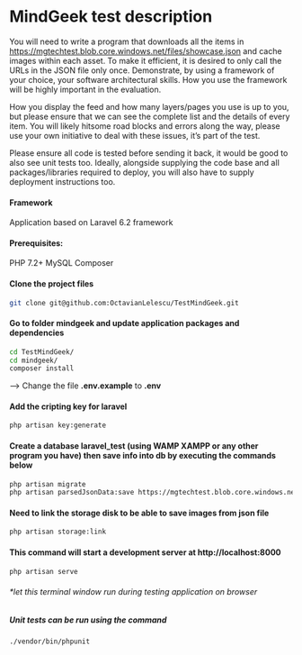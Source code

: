 # MindGeek test description
You will need to write a program that downloads all the items in https://mgtechtest.blob.core.windows.net/files/showcase.json and cache images within each asset. To make it efficient, it is desired to only call the URLs in the JSON file only once. Demonstrate, by using a framework of your choice, your software architectural skills. How you use the framework will be highly important in the evaluation.

How you display the feed and how many layers/pages you use is up to you, but please ensure that we can see the complete list and the details of every item. You will likely hitsome road blocks and errors along the way, please use your own initiative to deal with these issues, it’s part of the test.

Please ensure all code is tested before sending it back, it would be good to also see unit tests too. Ideally, alongside supplying the code base and all packages/libraries required to deploy, you will also have to supply deployment instructions too.

#### Framework

Application based on Laravel 6.2 framework

#### Prerequisites:

PHP 7.2+
MySQL
Composer

#### Clone the project files
```bash
git clone git@github.com:OctavianLelescu/TestMindGeek.git
```

#### Go to folder mindgeek and update application packages and dependencies
```bash
cd TestMindGeek/
cd mindgeek/
composer install
```
--> Change the file **.env.example** to **.env**

#### Add the cripting key for laravel
```bash
php artisan key:generate
```

#### Create a database laravel_test (using WAMP XAMPP or any other program you have) then save info into db by executing the commands below
```bash
php artisan migrate
php artisan parsedJsonData:save https://mgtechtest.blob.core.windows.net/files/showcase.json
```

#### Need to link the storage disk to be able to save images from json file
```bash
php artisan storage:link
```

#### This command will start a development server at http://localhost:8000
```bash
php artisan serve
```
###### *let this terminal window run during testing application on browser

##### Unit tests can be run using the command
```bash
./vendor/bin/phpunit
```
